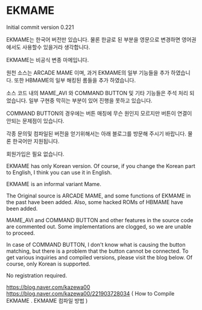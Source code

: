 # EKMAME
 
 Initial commit version 0.221
 
 EKMAME는 한국어 버전만 있습니다. 물론 한글로 된 부분을 영문으로 변경하면 영어권에서도 사용할수 있을거라 생각합니다.
 
 EKMAME는 비공식 변종 마메입니다.
 
 원천 소스는 ARCADE MAME 이며, 과거 EKMAME의 일부 기능들을 추가 하였습니다.
 또한 HBMAME의 일부 해킹된 롬들을 추가 하였습니다.
 
 소스 코드 내의 MAME_AVI 와 COMMAND BUTTON 및 기타 기능들은 주석 처리 되었습니다.
 일부 구현중 막히는 부분이 있어 진행을 못하고 있습니다.
 
 COMMAND BUTTON의 경우에는 버튼 매칭에 무슨 원인지 모르지만 버튼이 연결이 안되는 문제점이 있습니다.
 
 각종 문의및 컴파일된 버전을 얻기위해서는 아래 블로그를 방문해 주시기 바랍니다.
 물론 한국어만 지원됩니다.
 
 회원가입은 필요 없습니다.

EKMAME has only Korean version. Of course, if you change the Korean part to English, I think you can use it in English.

EKMAME is an informal variant Mame.

The Original source is ARCADE MAME, and some functions of EKMAME in the past have been added.
Also, some hacked ROMs of HBMAME have been added.

MAME_AVI and COMMAND BUTTON and other features in the source code are commented out.
Some implementations are clogged, so we are unable to proceed.

In case of COMMAND BUTTON, I don't know what is causing the button matching, but there is a problem that the button cannot be connected.
To get various inquiries and compiled versions, please visit the blog below.
Of course, only Korean is supported.

No registration required.

https://blog.naver.com/kazewa00
https://blog.naver.com/kazewa00/221903728034 ( How to Compile EKMAME . EKMAME 컴파일 방법 )
